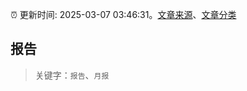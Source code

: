 :alarm_clock: 更新时间: 2025-03-07 03:46:31。[文章来源](/README.md)、[文章分类](/TAGS.md)

## 报告


> 关键字：`报告`、`月报`



